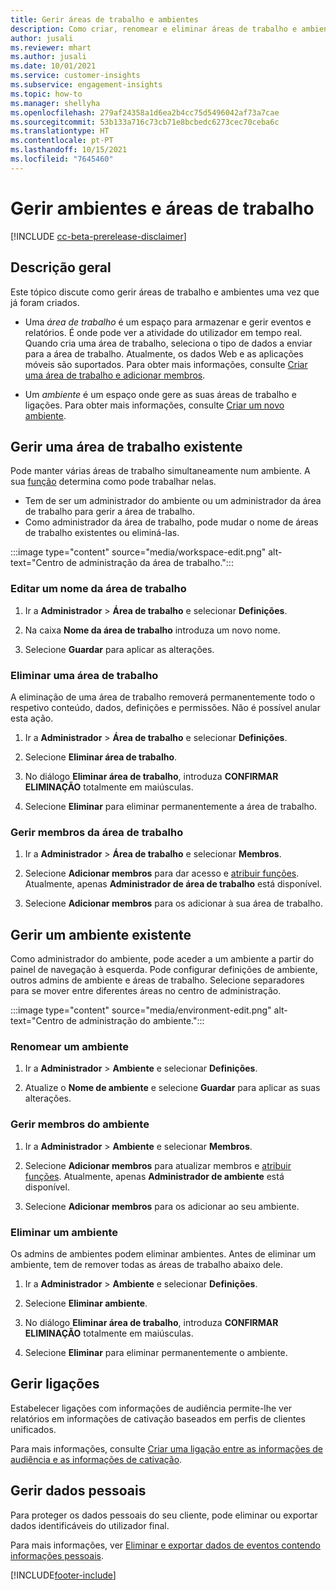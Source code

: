 ```yaml
---
title: Gerir áreas de trabalho e ambientes
description: Como criar, renomear e eliminar áreas de trabalho e ambientes.
author: jusali
ms.reviewer: mhart
ms.author: jusali
ms.date: 10/01/2021
ms.service: customer-insights
ms.subservice: engagement-insights
ms.topic: how-to
ms.manager: shellyha
ms.openlocfilehash: 279af24358a1d6ea2b4cc75d5496042af73a7cae
ms.sourcegitcommit: 53b133a716c73cb71e8bcbedc6273cec70ceba6c
ms.translationtype: HT
ms.contentlocale: pt-PT
ms.lasthandoff: 10/15/2021
ms.locfileid: "7645460"
---
```

# <a name="manage-environments-and-workspaces"></a>Gerir ambientes e áreas de trabalho

[!INCLUDE [cc-beta-prerelease-disclaimer](includes/cc-beta-prerelease-disclaimer.md)]

## <a name="overview"></a>Descrição geral

Este tópico discute como gerir áreas de trabalho e ambientes uma vez que já foram criados. 

- Uma *área de trabalho* é um espaço para armazenar e gerir eventos e relatórios. É onde pode ver a atividade do utilizador em tempo real. Quando cria uma área de trabalho, seleciona o tipo de dados a enviar para a área de trabalho. Atualmente, os dados Web e as aplicações móveis são suportados. Para obter mais informações, consulte [Criar uma área de trabalho e adicionar membros](create-workspace.md).

- Um *ambiente* é um espaço onde gere as suas áreas de trabalho e ligações. Para obter mais informações, consulte [Criar um novo ambiente](create-new-environment.md).

## <a name="manage-an-existing-workspace"></a>Gerir uma área de trabalho existente

Pode manter várias áreas de trabalho simultaneamente num ambiente. A sua [função](user-roles.md) determina como pode trabalhar nelas. 

 - Tem de ser um administrador do ambiente ou um administrador da área de trabalho para gerir a área de trabalho.
 - Como administrador da área de trabalho, pode mudar o nome de áreas de trabalho existentes ou eliminá-las. 

:::image type="content" source="media/workspace-edit.png" alt-text="Centro de administração da área de trabalho.":::

### <a name="edit-a-workspace-name"></a>Editar um nome da área de trabalho

1. Ir a **Administrador** > **Área de trabalho** e selecionar **Definições**.

1. Na caixa **Nome da área de trabalho** introduza um novo nome.

1. Selecione **Guardar** para aplicar as alterações.

### <a name="delete-a-workspace"></a>Eliminar uma área de trabalho

A eliminação de uma área de trabalho removerá permanentemente todo o respetivo conteúdo, dados, definições e permissões. Não é possível anular esta ação.

1. Ir a **Administrador** > **Área de trabalho** e selecionar **Definições**.

1. Selecione **Eliminar área de trabalho**. 

1. No diálogo **Eliminar área de trabalho**, introduza **CONFIRMAR ELIMINAÇÃO** totalmente em maiúsculas. 

1. Selecione **Eliminar** para eliminar permanentemente a área de trabalho.

### <a name="manage-workspace-members"></a>Gerir membros da área de trabalho

1. Ir a **Administrador** > **Área de trabalho** e selecionar **Membros**.

1. Selecione **Adicionar membros** para dar acesso e [atribuir funções](user-roles.md). Atualmente, apenas **Administrador de área de trabalho** está disponível.

1. Selecione **Adicionar membros** para os adicionar à sua área de trabalho.

## <a name="manage-an-existing-environment"></a>Gerir um ambiente existente

Como administrador do ambiente, pode aceder a um ambiente a partir do painel de navegação à esquerda. Pode configurar definições de ambiente, outros admins de ambiente e áreas de trabalho. Selecione separadores para se mover entre diferentes áreas no centro de administração.

:::image type="content" source="media/environment-edit.png" alt-text="Centro de administração do ambiente.":::

### <a name="rename-an-environment"></a>Renomear um ambiente

1. Ir a **Administrador** > **Ambiente** e selecionar **Definições**.

1. Atualize o **Nome de ambiente** e selecione **Guardar** para aplicar as suas alterações.

### <a name="manage-environment-members"></a>Gerir membros do ambiente

1. Ir a **Administrador** > **Ambiente** e selecionar **Membros**.

1. Selecione **Adicionar membros** para atualizar membros e [atribuir funções](user-roles.md). Atualmente, apenas **Administrador de ambiente** está disponível.

1. Selecione **Adicionar membros** para os adicionar ao seu ambiente.

### <a name="delete-an-environment"></a>Eliminar um ambiente

Os admins de ambientes podem eliminar ambientes. Antes de eliminar um ambiente, tem de remover todas as áreas de trabalho abaixo dele.

1. Ir a **Administrador** > **Ambiente** e selecionar **Definições**.

1. Selecione **Eliminar ambiente**. 

1. No diálogo **Eliminar área de trabalho**, introduza **CONFIRMAR ELIMINAÇÃO** totalmente em maiúsculas. 

1. Selecione **Eliminar** para eliminar permanentemente o ambiente.

## <a name="manage-connections"></a>Gerir ligações

Estabelecer ligações com informações de audiência permite-lhe ver relatórios em informações de cativação baseados em perfis de clientes unificados. 

Para mais informações, consulte [Criar uma ligação entre as informações de audiência e as informações de cativação](integrate-audience-insights-engagement-insights.md).

## <a name="manage-personal-data"></a>Gerir dados pessoais

Para proteger os dados pessoais do seu cliente, pode eliminar ou exportar dados identificáveis do utilizador final.

Para mais informações, ver [Eliminar e exportar dados de eventos contendo informações pessoais](delete-export-personal-data.md).


[!INCLUDE[footer-include](../includes/footer-banner.md)]
